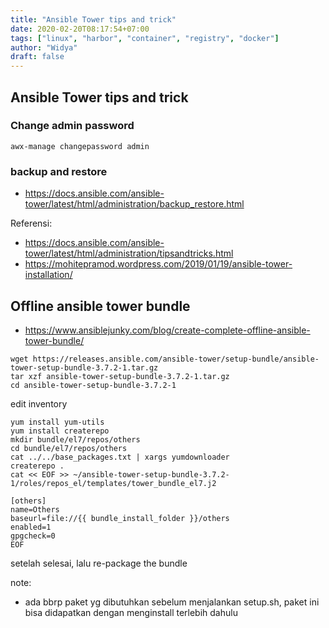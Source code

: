 ```yaml
---
title: "Ansible Tower tips and trick"
date: 2020-02-20T08:17:54+07:00
tags: ["linux", "harbor", "container", "registry", "docker"]
author: "Widya"
draft: false
---
```


## Ansible Tower tips and trick

### Change admin password
```
awx-manage changepassword admin
```

### backup and restore

* https://docs.ansible.com/ansible-tower/latest/html/administration/backup_restore.html

Referensi:

* https://docs.ansible.com/ansible-tower/latest/html/administration/tipsandtricks.html
* https://mohitepramod.wordpress.com/2019/01/19/ansible-tower-installation/

## Offline ansible tower bundle
* https://www.ansiblejunky.com/blog/create-complete-offline-ansible-tower-bundle/

```
wget https://releases.ansible.com/ansible-tower/setup-bundle/ansible-tower-setup-bundle-3.7.2-1.tar.gz
tar xzf ansible-tower-setup-bundle-3.7.2-1.tar.gz
cd ansible-tower-setup-bundle-3.7.2-1
```
edit inventory
```
yum install yum-utils
yum install createrepo
mkdir bundle/el7/repos/others
cd bundle/el7/repos/others
cat ../../base_packages.txt | xargs yumdownloader
createrepo .
cat << EOF >> ~/ansible-tower-setup-bundle-3.7.2-1/roles/repos_el/templates/tower_bundle_el7.j2

[others]
name=Others
baseurl=file://{{ bundle_install_folder }}/others
enabled=1
gpgcheck=0
EOF
```
setelah selesai, lalu re-package the bundle

note:
* ada bbrp paket yg dibutuhkan sebelum menjalankan setup.sh, paket ini bisa didapatkan dengan menginstall terlebih dahulu
